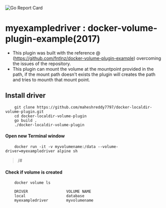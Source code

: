 ![Go Report Card](https://goreportcard.com/badge/github.com/maheshreddy7797/docker-localdir-volume-plugin)

# myexampledriver : docker-volume-plugin-example(2017)
  - This plugin was built with the reference @ (https://github.com/fntlnz/docker-volume-plugin-example) overcoming the issues       of the repository.
  - This plugin can mount the volume at the mountpoint provided in the path, if the mount path doesn't exists the plugin will       creates the path and tries to mounth that mount point.
## Install driver
  ```
      git clone https://github.com/maheshreddy7797/docker-localdir-volume-plugin.git
      cd docker-localdir-volume-plugin
      go build .
      ./docker-localdir-volume-plugin
  ```
#### Open new Terminal window
  ```Shell
      docker run -it -v myvolumename:/data --volume-driver=myexampledriver alpine sh
  ```
  > /#
  
#### Check if volume is created
     
  ```Shell
      docker volume ls
  ```
``` 
    DRIVER                 VOLUME NAME
    local                  database
    myexampledriver        myvolumename
```
